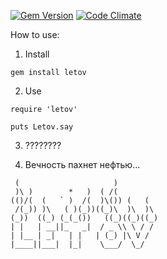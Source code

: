 [![Gem Version](https://badge.fury.io/rb/letov.svg)](https://badge.fury.io/rb/letov) [![Code Climate](https://codeclimate.com/github/fffuture/letov/badges/gpa.svg)](https://codeclimate.com/github/fffuture/letov)

How to use:

1. Install 
```
gem install letov
   ```

2. Use
```
require 'letov'

puts Letov.say
   ```

3. ????????

4. Вечность пахнет нефтью...

```                              
 (                     )          
 )\ )        *   )  ( /(          
(()/(  (   ` )  /(  )\()) (   (   
 /(_)) )\   ( )(_))((_)\  )\  )\  
(_))  ((_) (_(_())   ((_)((_)((_) 
| |   | __||_   _|  / _ \\ \ / /  
| |__ | _|   | |   | (_) |\ V /   
|____||___|  |_|    \___/  \_/   
```

